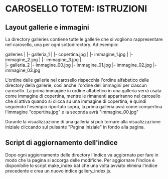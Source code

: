 
# CAROSELLO TOTEM: ISTRUZIONI #

## Layout gallerie e immagini

La directory galleries contiene tutte le gallerie che si vogliono rappresentare
nel carosello, una per ogni sottodirectory. Ad esempio:

galleries
 |
 |- galleria_1
 | 		|- copertina.jpg
 |		|- immagine_1.jpg
 |		|- immagine_2.jpg
 |		|- immagine_3.jpg
 |		
 |- galleria_2
 		|- immagine_00.jpg
		|- immagine_01.jpg
		|- immagine_02.jpg
		|- immagine_03.jpg
		
L'ordine delle gallerie nel carosello rispecchia l'ordine alfabetico
delle directory della gallerie, così anche l'ordine dell immagini per
ciascun carosello. La prima immagine in ordine alfabetico in una 
galleria verrà usata come immagine di copertina, mentre le rimanenti
appariranno nel carosello che si attiva quando si clicca su una immagine
di copertina, e quindi seguendo l'esempio riportato sopra,
la prima galleria avrà come compertina l'immagine "copertina.jpg" e la
seconda avrà "immagine_00.jpg"

Durante la visualizzazione di una galleria si può tornare alla visualizzazione
iniziale cliccando sul pulsante "Pagina iniziale" in fondo alla pagina.

## Script di aggiornamento dell'indice

Dopo ogni aggiornamento delle directory l'indice va aggiornato per fare in modo
che la pagina si accorga delle modifiche. Per aggiornare l'indice è disponibilie
lo script make_index.bat che una volta avviato elimina l'indice precedente e crea un nuovo
indice gallery_index.js. 
